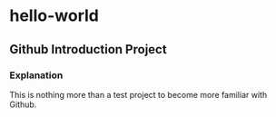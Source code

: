 # hello-world
## Github Introduction Project
### Explanation
This is nothing more than a test project to become more familiar with Github.
